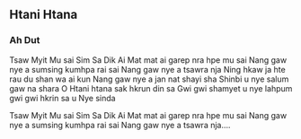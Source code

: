 ## Htani Htana

### Ah Dut

Tsaw Myit Mu sai Sim Sa Dik Ai
Mat mat ai garep nra hpe mu sai
Nang gaw nye a sumsing kumhpa rai sai
Nang gaw nye a tsawra nja
Ning hkaw ja hte rau du shan wa ai kun
Nang gaw nye a jan nat shayi sha
Shinbi u nye salum gaw na shara
O Htani htana sak hkrun din sa
Gwi gwi shamyet u nye lahpum gwi gwi hkrin sa u
Nye sinda

Tsaw Myit Mu sai Sim Sa Dik Ai
Mat mat ai garep nra hpe mu sai
Nang gaw nye a sumsing kumhpa rai sai
Nang gaw nye a tsawra nja….
